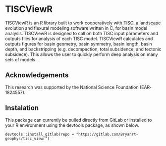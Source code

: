 # TISCViewR

TISCViewR is an R library built to work cooperatively with [TISC](https://github.com/danigeos/tisc), a landscape evolution and flexural modeling software written in C, for basin model analysis. TISCViewR is designed to call on both TISC input parameters and outputs files for analysis of each TISC model. TISCViewR calculates and outputs figures for basin geometry, basin symmetry, basin length, basin depth, and backstripping (e.g. decompaction, total subsidence, and tectonic subsidece). This allows the user to quickly perform deep analysis on many sets of models.

## Acknowledgements
This research was supported by the National Science Foundation (EAR‐1824557).

## Instalation

This package can currently be pulled directly from GitLab or installed to your R environment using the devtools package, as shown below.
```
devtools::install_gitlab(repo = "https://gitlab.com/Bryanrt-geophys/tisc_viewr")
```
